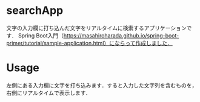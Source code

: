 # searchApp
文字の入力欄に打ち込んだ文字をリアルタイムに検索するアプリケーションです．
Spring Boot入門（https://masahiroharada.github.io/spring-boot-primer/tutorial/sample-application.html）にならって作成しました．
# Usage
左側にある入力欄に文字を打ち込みます．すると入力した文字列を含むものを，右側にリアルタイムで表示します．